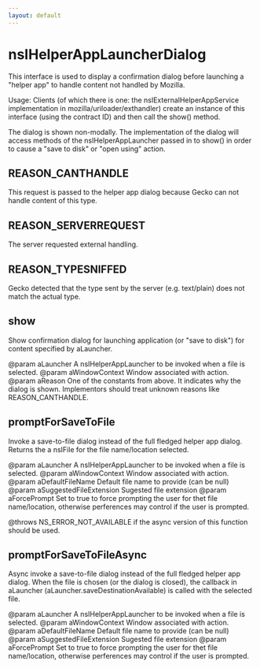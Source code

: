 ```yaml
---
layout: default
---
```


# nsIHelperAppLauncherDialog #

This interface is used to display a confirmation dialog before
launching a "helper app" to handle content not handled by
Mozilla.

Usage:  Clients (of which there is one: the nsIExternalHelperAppService
implementation in mozilla/uriloader/exthandler) create an instance of
this interface (using the contract ID) and then call the show() method.

The dialog is shown non-modally.  The implementation of the dialog
will access methods of the nsIHelperAppLauncher passed in to show()
in order to cause a "save to disk" or "open using" action.


## REASON_CANTHANDLE ##

This request is passed to the helper app dialog because Gecko can not
handle content of this type.


## REASON_SERVERREQUEST ##

The server requested external handling.


## REASON_TYPESNIFFED ##

Gecko detected that the type sent by the server (e.g. text/plain) does
not match the actual type.


## show ##

Show confirmation dialog for launching application (or "save to
disk") for content specified by aLauncher.

@param aLauncher
       A nsIHelperAppLauncher to be invoked when a file is selected.
@param aWindowContext
       Window associated with action.
@param aReason
       One of the constants from above. It indicates why the dialog is
       shown. Implementors should treat unknown reasons like
       REASON_CANTHANDLE.


## promptForSaveToFile ##

Invoke a save-to-file dialog instead of the full fledged helper app dialog.
Returns the a nsIFile for the file name/location selected.

@param aLauncher
       A nsIHelperAppLauncher to be invoked when a file is selected.
@param aWindowContext
       Window associated with action.
@param aDefaultFileName
       Default file name to provide (can be null)
@param aSuggestedFileExtension
       Sugested file extension
@param aForcePrompt
       Set to true to force prompting the user for thet file
       name/location, otherwise perferences may control if the user is
       prompted.

@throws NS_ERROR_NOT_AVAILABLE if the async version of this function
                               should be used.


## promptForSaveToFileAsync ##

Async invoke a save-to-file dialog instead of the full fledged helper app
dialog. When the file is chosen (or the dialog is closed), the callback
in aLauncher (aLauncher.saveDestinationAvailable) is called with the
selected file.

@param aLauncher
       A nsIHelperAppLauncher to be invoked when a file is selected.
@param aWindowContext
       Window associated with action.
@param aDefaultFileName
       Default file name to provide (can be null)
@param aSuggestedFileExtension
       Sugested file extension
@param aForcePrompt
       Set to true to force prompting the user for thet file
       name/location, otherwise perferences may control if the user is
       prompted.

